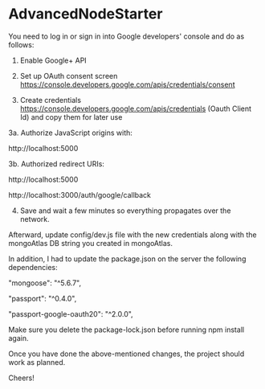 # AdvancedNodeStarter

You need to log in or sign in into Google developers' console and do as follows:

1. Enable Google+ API

2. Set up OAuth consent screen https://console.developers.google.com/apis/credentials/consent

3. Create credentials https://console.developers.google.com/apis/credentials (Oauth Client Id) and copy them for later use

3a. Authorize JavaScript origins with:

http://localhost:5000

3b. Authorized redirect URIs:

http://localhost:5000

http://localhost:3000/auth/google/callback

4. Save and wait a few minutes so everything propagates over the network.

Afterward, update config/dev.js file with the new credentials along with the mongoAtlas DB string you created in mongoAtlas.

In addition, I had to update the package.json on the server the following dependencies:

"mongoose": "^5.6.7",

"passport": "^0.4.0",

"passport-google-oauth20": "^2.0.0",

Make sure you delete the package-lock.json before running npm install again.

Once you have done the above-mentioned changes, the project should work as planned.

Cheers!

